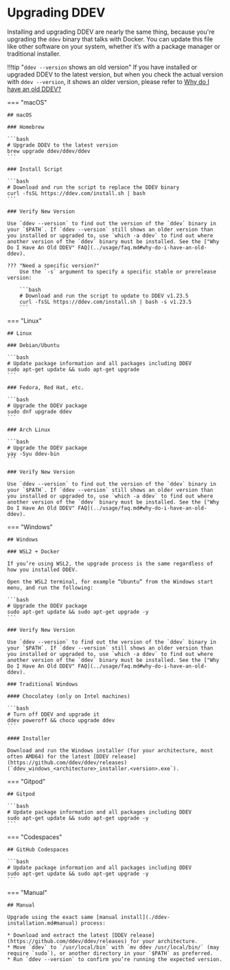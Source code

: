 # Upgrading DDEV

Installing and upgrading DDEV are nearly the same thing, because you're upgrading the `ddev` binary that talks with Docker. You can update this file like other software on your system, whether it’s with a package manager or traditional installer.

!!!tip "`ddev --version` shows an old version"
    If you have installed or upgraded DDEV to the latest version, but when you check the actual version with `ddev --version`, it shows an older version, please refer to [Why do I have an old DDEV?](../usage/faq.md#why-do-i-have-an-old-ddev)

=== "macOS"

    ## macOS

    ### Homebrew

    ```bash
    # Upgrade DDEV to the latest version
    brew upgrade ddev/ddev/ddev
    ```

    ### Install Script

    ```bash
    # Download and run the script to replace the DDEV binary
    curl -fsSL https://ddev.com/install.sh | bash
    ```

    ### Verify New Version

    Use `ddev --version` to find out the version of the `ddev` binary in your `$PATH`. If `ddev --version` still shows an older version than you installed or upgraded to, use `which -a ddev` to find out where another version of the `ddev` binary must be installed. See the ["Why Do I Have An Old DDEV" FAQ](../usage/faq.md#why-do-i-have-an-old-ddev).

    ??? "Need a specific version?"
        Use the `-s` argument to specify a specific stable or prerelease version:

        ```bash
        # Download and run the script to update to DDEV v1.23.5
        curl -fsSL https://ddev.com/install.sh | bash -s v1.23.5
        ```

=== "Linux"

    ## Linux

    ### Debian/Ubuntu

    ```bash
    # Update package information and all packages including DDEV
    sudo apt-get update && sudo apt-get upgrade
    ```

    ### Fedora, Red Hat, etc.

    ```bash
    # Upgrade the DDEV package
    sudo dnf upgrade ddev
    ```

    ### Arch Linux

    ```bash
    # Upgrade the DDEV package
    yay -Syu ddev-bin
    ```

    ### Verify New Version

    Use `ddev --version` to find out the version of the `ddev` binary in your `$PATH`. If `ddev --version` still shows an older version than you installed or upgraded to, use `which -a ddev` to find out where another version of the `ddev` binary must be installed. See the ["Why Do I Have An Old DDEV" FAQ](../usage/faq.md#why-do-i-have-an-old-ddev).

=== "Windows"

    ## Windows

    ### WSL2 + Docker

    If you’re using WSL2, the upgrade process is the same regardless of how you installed DDEV.

    Open the WSL2 terminal, for example “Ubuntu” from the Windows start menu, and run the following:

    ```bash
    # Upgrade the DDEV package
    sudo apt-get update && sudo apt-get upgrade -y
    ```

    ### Verify New Version

    Use `ddev --version` to find out the version of the `ddev` binary in your `$PATH`. If `ddev --version` still shows an older version than you installed or upgraded to, use `which -a ddev` to find out where another version of the `ddev` binary must be installed. See the ["Why Do I Have An Old DDEV" FAQ](../usage/faq.md#why-do-i-have-an-old-ddev).

    ### Traditional Windows

    #### Chocolatey (only on Intel machines)

    ```bash
    # Turn off DDEV and upgrade it
    ddev poweroff && choco upgrade ddev
    ```

    #### Installer

    Download and run the Windows installer (for your architecture, most often AMD64) for the latest [DDEV release](https://github.com/ddev/ddev/releases) (`ddev_windows_<architecture>_installer.<version>.exe`).

=== "Gitpod"

    ## Gitpod

    ```bash
    # Update package information and all packages including DDEV
    sudo apt-get update && sudo apt-get upgrade -y
    ```

=== "Codespaces"

    ## GitHub Codespaces

    ```bash
    # Update package information and all packages including DDEV
    sudo apt-get update && sudo apt-get upgrade -y
    ```

=== "Manual"

    ## Manual

    Upgrade using the exact same [manual install](./ddev-installation.md#manual) process:

    * Download and extract the latest [DDEV release](https://github.com/ddev/ddev/releases) for your architecture.
    * Move `ddev` to `/usr/local/bin` with `mv ddev /usr/local/bin/` (may require `sudo`), or another directory in your `$PATH` as preferred.
    * Run `ddev --version` to confirm you’re running the expected version.
